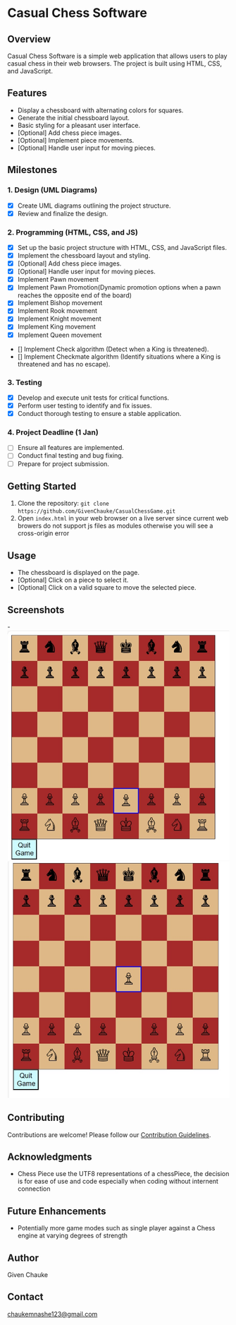 # Casual Chess Software

## Overview
Casual Chess Software is a simple web application that allows users to play casual chess in their web browsers. The project is built using HTML, CSS, and JavaScript.

## Features
- Display a chessboard with alternating colors for squares.
- Generate the initial chessboard layout.
- Basic styling for a pleasant user interface.
- [Optional] Add chess piece images.
- [Optional] Implement piece movements.
- [Optional] Handle user input for moving pieces.
## Milestones

### 1. Design (UML Diagrams)
- [x] Create UML diagrams outlining the project structure.
- [x] Review and finalize the design.

### 2. Programming (HTML, CSS, and JS)
- [x] Set up the basic project structure with HTML, CSS, and JavaScript files.
- [x] Implement the chessboard layout and styling.
- [x] [Optional] Add chess piece images.
- [x] [Optional] Handle user input for moving pieces.
- [x] Implement Pawn movement
- [x] Implement Pawn Promotion(Dynamic promotion options when a pawn reaches the opposite end of the board)
- [X] Implement Bishop movement
- [x] Implement Rook movement
- [x] Implement Knight movement
- [x] Implement King movement
- [x] Implement Queen movement
- [] Implement Check algorithm (Detect when a King is threatened).
- [] Implement Checkmate algorithm (Identify situations where a King is threatened and has no escape).
### 3. Testing
- [x] Develop and execute unit tests for critical functions.
- [x] Perform user testing to identify and fix issues.
- [x] Conduct thorough testing to ensure a stable application.

### 4. Project Deadline (1 Jan)
- [ ] Ensure all features are implemented.
- [ ] Conduct final testing and bug fixing.
- [ ] Prepare for project submission.

## Getting Started
1. Clone the repository: `git clone https://github.com/GivenChauke/CasualChessGame.git`
2. Open `index.html` in your web browser on a live server since current web browers do not support js files as modules otherwise you will see a cross-origin error

## Usage
- The chessboard is displayed on the page.
- [Optional] Click on a piece to select it.
- [Optional] Click on a valid square to move the selected piece.

## Screenshots
-![Select Piece to move](img-1.jpg) 
![Select valid square or another piece to move the selected piece](img2-1.jpg)

## Contributing
Contributions are welcome! Please follow our [Contribution Guidelines](CONTRIBUTING.md).

## Acknowledgments
- Chess Piece use the UTF8 representations of a chessPiece, the decision is for ease of   use and code especially when coding without internent connection


## Future Enhancements
- Potentially more game modes such as single player against a Chess engine at varying degrees of strength


## Author
Given Chauke

## Contact
chaukemnashe123@gmail.com

